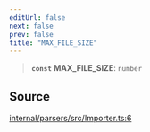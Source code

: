 ```yaml
---
editUrl: false
next: false
prev: false
title: "MAX_FILE_SIZE"
---
```


> **`const`** **MAX\_FILE\_SIZE**: `number`

## Source

[internal/parsers/src/Importer.ts:6](https://github.com/nodenogg-in/alpha-p2p/blob/2cff8cc/internal/parsers/src/Importer.ts#L6)
